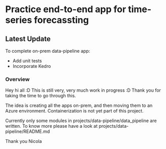 # Practice end-to-end app for time-series forecassting

## Latest Update
To complete on-prem data-pipeline app:
- Add unit tests
- Incorporate Kedro

### Overview

Hey hi all :D
This is still very, very much work in progress :D
Thank you for taking the time to go through this.

The idea is creating all the apps on-prem, and then moving them to an Azure environment.
Containerization is not yet part of this project.

Currently only some modules in projects/data-pipeline/data_pipeline are written.
To know more please have a look at projects/data-pipeline/README.md

Thank you
Nicola